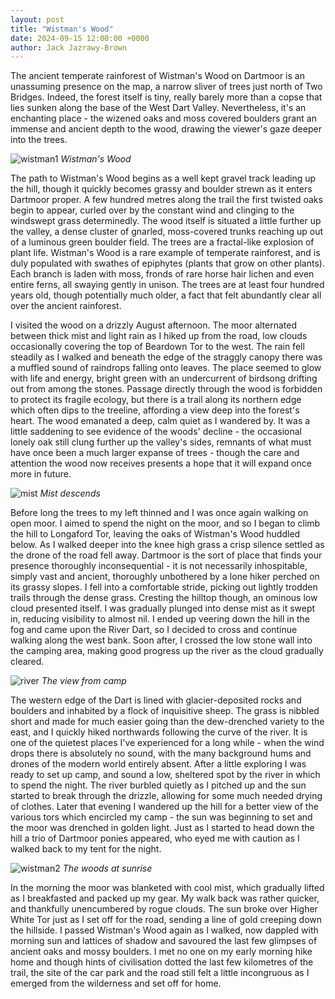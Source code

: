 ```yaml
---
layout: post
title: "Wistman's Wood"
date: 2024-09-15 12:00:00 +0000
author: Jack Jazrawy-Brown
---
```

The ancient temperate rainforest of Wistman's Wood on Dartmoor is an unassuming presence on the map, a narrow sliver of trees just north of Two Bridges. Indeed, the forest itself is tiny, really barely more than a copse that lies sunken along the base of the West Dart Valley. Nevertheless, it's an enchanting place - the wizened oaks and moss covered boulders grant an immense and ancient depth to the wood, drawing the viewer's gaze deeper into the trees.

![wistman1](/assets/img/posts/wistman/wistman1.webp)
*Wistman's Wood*

The path to Wistman's Wood begins as a well kept gravel track leading up the hill, though it quickly becomes grassy and boulder strewn as it enters Dartmoor proper. A few hundred metres along the trail the first twisted oaks begin to appear, curled over by the constant wind and clinging to the windswept grass determinedly. The wood itself is situated a little further up the valley, a dense cluster of gnarled, moss-covered trunks reaching up out of a luminous green boulder field. The trees are a fractal-like explosion of plant life. Wistman's Wood is a rare example of temperate rainforest, and is duly populated with swathes of epiphytes (plants that grow on other plants). Each branch is laden with moss, fronds of rare horse hair lichen and even entire ferns, all swaying gently in unison. The trees are at least four hundred years old, though potentially much older, a fact that felt abundantly clear all over the ancient rainforest.

I visited the wood on a drizzly August afternoon. The moor alternated between thick mist and light rain as I hiked up from the road, low clouds occasionally covering the top of Beardown Tor to the west.  The rain fell steadily as I walked and beneath the edge of the straggly canopy there was a muffled sound of raindrops falling onto leaves. The place seemed to glow with life and energy, bright green with an undercurrent of birdsong drifting out from among the stones. Passage directly through the wood is forbidden to protect its fragile ecology, but there is a trail along its northern edge which often dips to the treeline, affording a view deep into the forest's heart. The wood emanated a deep, calm quiet as I wandered by. It was a little saddening to see evidence of the woods' decline - the occasional lonely oak still clung further up the valley's sides, remnants of what must have once been a much larger expanse of trees - though the care and attention the wood now receives presents a hope that it will expand once more in future.

![mist](/assets/img/posts/wistman/mist.webp)
*Mist descends*

Before long the trees to my left thinned and I was once again walking on open moor. I aimed to spend the night on the moor, and so I began to climb the hill to Longaford Tor, leaving the oaks of Wistman's Wood huddled below. As I walked deeper into the knee high grass a crisp silence settled as the drone of the road fell away. Dartmoor is the sort of place that finds your presence thoroughly inconsequential - it is not necessarily inhospitable, simply vast and ancient, thoroughly unbothered by a lone hiker perched on its grassy slopes. I fell into a comfortable stride, picking out lightly trodden trails through the dense grass. Cresting the hilltop though, an ominous low cloud presented itself. I was gradually plunged into dense mist as it swept in, reducing visibility to almost nil. I ended up veering down the hill in the fog and came upon the River Dart, so I decided to cross and continue walking along the west bank. Soon after, I crossed the low stone wall into the camping area, making good progress up the river as the cloud gradually cleared.

![river](/assets/img/posts/wistman/river.webp)
*The view from camp*

The western edge of the Dart is lined with glacier-deposited rocks and boulders and inhabited by a flock of inquisitive sheep. The grass is nibbled short and made for much easier going than the dew-drenched variety to the east, and I quickly hiked northwards following the curve of the river. It is one of the quietest places I've experienced for a long while - when the wind drops there is absolutely no sound, with the many background hums and drones of the modern world entirely absent. After a little exploring I was ready to set up camp, and sound a low, sheltered spot by the river in which to spend the night. The river burbled quietly as I pitched up and the sun started to break through the drizzle, allowing for some much needed drying of clothes. Later that evening I wandered up the hill for a better view of the various tors which encircled my camp - the sun was beginning to set and the moor was drenched in golden light. Just as I started to head down the hill a trio of Dartmoor ponies appeared, who eyed me with caution as I walked back to my tent for the night.

![wistman2](/assets/img/posts/wistman/wistman2.webp)
*The woods at sunrise*

In the morning the moor was blanketed with cool mist, which gradually lifted as I breakfasted and packed up my gear. My walk back was rather quicker, and thankfully unencumbered by rogue clouds. The sun broke over Higher White Tor just as I set off for the road, sending a line of gold creeping down the hillside. I passed Wistman's Wood again as I walked, now dappled with morning sun and lattices of shadow and savoured the last few glimpses of ancient oaks and mossy boulders. I met no one on my early morning hike home and though hints of civilisation dotted the last few kilometres of the trail, the site of the car park and the road still felt a little incongruous as I emerged from the wilderness and set off for home.
